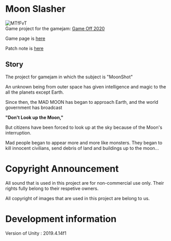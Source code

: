 # Moon Slasher
![MTfFvT](https://user-images.githubusercontent.com/43133819/100558581-58e7e900-32f2-11eb-971c-d8396a83f8c4.png)  
Game project for the gamejam: [Game Off 2020](https://itch.io/jam/game-off-2020)

Game page is [here](https://kwon770.itch.io/moon-slasher)

Patch note is [here](https://github.com/PMM-Dev/moonshot/wiki/Patch-note)

## Story

The project for gamejam in which the subject is "MoonShot"

An unknown being from outer space has given intelligence and magic to the all the planets except Earth.

Since then, the MAD MOON has began to approach Earth, and the world government has broadcast

**"Don't Look up the Moon,"**

But citizens have been forced to look up at the sky because of the Moon's interruption.

Mad people began to appear more and more like monsters.
They began to kill innocent civilians, send debris of land and buildings up to the moon...



# Copyright Announcement
All sound that is used in this project are for non-commercial use only. Their rights fully belong to their respetive owners.

All copyright of images that are used in this project are belong to us.

# Development information
Version of Unity : 2019.4.14f1
